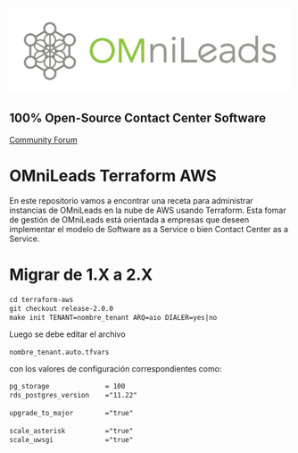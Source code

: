 ![Diagrama deploy tool](./png/omnileads_logo_1.png)

## 100% Open-Source Contact Center Software

[Community Forum](https://forum.omnileads.net/)

# OMniLeads Terraform AWS

En este repositorio vamos a encontrar una receta para administrar instancias de OMniLeads en la nube de AWS usando Terraform. 
Esta fomar de gestión de OMniLeads está orientada a empresas que deseen  implementar el modelo de Software as a Service o 
bien Contact Center as a Service. 

# Migrar de 1.X a 2.X

```
cd terraform-aws
git checkout release-2.0.0
make init TENANT=nombre_tenant ARQ=aio DIALER=yes|no
```

Luego se debe editar el archivo 

```nombre_tenant.auto.tfvars```

con los valores de configuración correspondientes como:

```
pg_storage              = 100
rds_postgres_version    ="11.22"

upgrade_to_major        ="true"

scale_asterisk          ="true" 
scale_uwsgi             ="true" 
```
